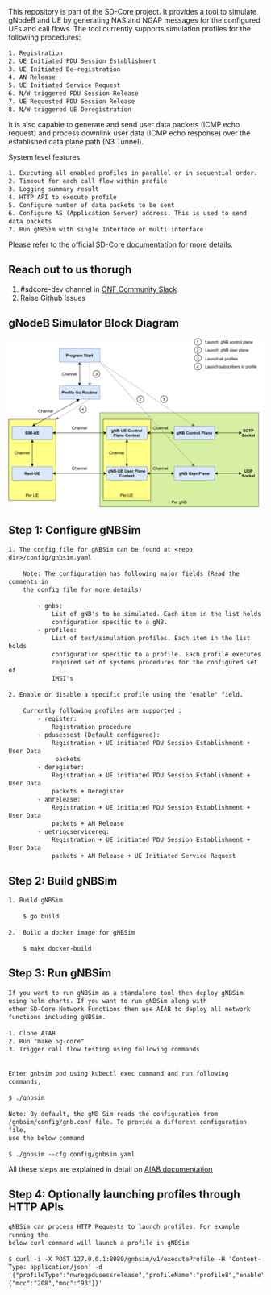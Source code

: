 <!--
SPDX-FileCopyrightText: 2022 Great Software Laboratory Pvt. Ltd

SPDX-FileCopyrightText: 2021 Open Networking Foundation <info@opennetworking.org>

SPDX-License-Identifier: Apache-2.0

-->

This repository is part of the SD-Core project. It provides a tool to simulate
gNodeB and UE by generating NAS and NGAP messages for the configured UEs and 
call flows. The tool currently supports simulation profiles for the following
procedures:

    1. Registration
    2. UE Initiated PDU Session Establishment
    3. UE Initiated De-registration 
    4. AN Release
    5. UE Initiated Service Request 
    6. N/W triggered PDU Session Release
    7. UE Requested PDU Session Release
    8. N/W triggered UE Deregistration

It is also capable to generate and send user data packets (ICMP echo request) 
and process downlink user data (ICMP echo response) over the established data 
plane path (N3 Tunnel). 


System level features

    1. Executing all enabled profiles in parallel or in sequential order.
    2. Timeout for each call flow within profile
    3. Logging summary result
    4. HTTP API to execute profile
    5. Configure number of data packets to be sent
    6. Configure AS (Application Server) address. This is used to send data packets
    7. Run gNBSim with single Interface or multi interface


Please refer to the official [SD-Core documentation](https://docs.sd-core.opennetworking.org/master/developer/gnbsim.html#gnb-simulator) for more details. 

## Reach out to us thorugh

1. #sdcore-dev channel in [ONF Community Slack](https://onf-community.slack.com/)
2. Raise Github issues


## gNodeB Simulator Block Diagram

![gNBSim](/docs/images/gnbsim_flow_diagram.png)


## Step 1: Configure gNBSim
    
    1. The config file for gNBSim can be found at <repo dir>/config/gnbsim.yaml
        
        Note: The configuration has following major fields (Read the comments in
        the config file for more details)
            
            - gnbs: 
                List of gNB's to be simulated. Each item in the list holds 
                configuration specific to a gNB.
            - profiles:
                List of test/simulation profiles. Each item in the list holds 
                configuration specific to a profile. Each profile executes   
                required set of systems procedures for the configured set of 
                IMSI's 
        
    2. Enable or disable a specific profile using the "enable" field. 
        
        Currently following profiles are supported :
            - register: 
                Registration procedure
            - pdusessest (Default configured): 
                Registration + UE initiated PDU Session Establishment + User Data
                 packets
            - deregister:
                Registration + UE initiated PDU Session Establishment + User Data
                packets + Deregister
            - anrelease:
                Registration + UE initiated PDU Session Establishment + User Data
                packets + AN Release
            - uetriggservicereq:
                Registration + UE initiated PDU Session Establishment + User Data
                packets + AN Release + UE Initiated Service Request

      
## Step 2: Build gNBSim
    1. Build gNBSim

        $ go build
    
    2.  Build a docker image for gNBSim
        
        $ make docker-build
      
      
## Step 3: Run gNBSim
    
    If you want to run gNBSim as a standalone tool then deploy gNBSim using helm charts. If you want to run gNBSim along with 
    other SD-Core Network Functions then use AIAB to deploy all network functions including gNBSim. 
    
    1. Clone AIAB
    2. Run "make 5g-core"
    3. Trigger call flow testing using following commands
    
    
    Enter gnbsim pod using kubectl exec command and run following commands, 
    
    $ ./gnbsim
    
    Note: By default, the gNB Sim reads the configuration from 
    /gnbsim/config/gnb.conf file. To provide a different configuration file,
    use the below command

    $ ./gnbsim --cfg config/gnbsim.yaml

All these steps are explained in detail on [AIAB documentation](https://docs.sd-core.opennetworking.org/master/developer/aiab.html)

## Step 4: Optionally launching profiles through HTTP APIs

    gNBSim can process HTTP Requests to launch profiles. For example running the
    below curl command will launch a profile in gNBSim
   
    $ curl -i -X POST 127.0.0.1:8080/gnbsim/v1/executeProfile -H 'Content-Type: application/json' -d '{"profileType":"nwreqpdusessrelease","profileName":"profile8","enable":true,"gnbName":"gnb1","startImsi":"208930100007497","ueCount":1,"opc":"981d464c7c52eb6e5036234984ad0bcf","key":"5122250214c33e723a5dd523fc145fc0","sequenceNumber":"16f3b3f70fc2","defaultAs":"192.168.250.1","plmnId":{"mcc":"208","mnc":"93"}}'
